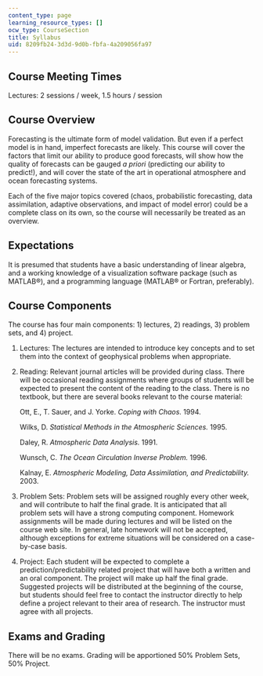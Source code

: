 ```yaml
---
content_type: page
learning_resource_types: []
ocw_type: CourseSection
title: Syllabus
uid: 8209fb24-3d3d-9d0b-fbfa-4a209056fa97
---
```


Course Meeting Times
--------------------

Lectures: 2 sessions / week, 1.5 hours / session

Course Overview
---------------

Forecasting is the ultimate form of model validation. But even if a perfect model is in hand, imperfect forecasts are likely. This course will cover the factors that limit our ability to produce good forecasts, will show how the quality of forecasts can be gauged _a priori_ (predicting our ability to predict!), and will cover the state of the art in operational atmosphere and ocean forecasting systems.

Each of the five major topics covered (chaos, probabilistic forecasting, data assimilation, adaptive observations, and impact of model error) could be a complete class on its own, so the course will necessarily be treated as an overview.

Expectations
------------

It is presumed that students have a basic understanding of linear algebra, and a working knowledge of a visualization software package (such as MATLAB®), and a programming language (MATLAB® or Fortran, preferably).

Course Components
-----------------

The course has four main components: 1) lectures, 2) readings, 3) problem sets, and 4) project.

1.  Lectures: The lectures are intended to introduce key concepts and to set them into the context of geophysical problems when appropriate.
2.  Reading: Relevant journal articles will be provided during class. There will be occasional reading assignments where groups of students will be expected to present the content of the reading to the class. There is no textbook, but there are several books relevant to the course material:  
      
    Ott, E., T. Sauer, and J. Yorke. _Coping with Chaos._ 1994.  
      
    Wilks, D. _Statistical Methods in the Atmospheric Sciences._ 1995.  
      
    Daley, R. _Atmospheric Data Analysis._ 1991.  
      
    Wunsch, C. _The Ocean Circulation Inverse Problem._ 1996.  
      
    Kalnay, E. _Atmospheric Modeling, Data Assimilation, and Predictability._ 2003.
3.  Problem Sets: Problem sets will be assigned roughly every other week, and will contribute to half the final grade. It is anticipated that all problem sets will have a strong computing component. Homework assignments will be made during lectures and will be listed on the course web site. In general, late homework will not be accepted, although exceptions for extreme situations will be considered on a case-by-case basis.
4.  Project: Each student will be expected to complete a prediction/predictability related project that will have both a written and an oral component. The project will make up half the final grade. Suggested projects will be distributed at the beginning of the course, but students should feel free to contact the instructor directly to help define a project relevant to their area of research. The instructor must agree with all projects.

Exams and Grading
-----------------

There will be no exams. Grading will be apportioned 50% Problem Sets, 50% Project.